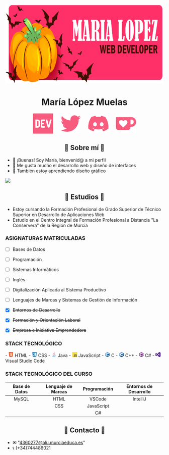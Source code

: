 <p align="center">
    <img src="https://github.com/Benethert/Benethert/blob/pics/portada.png" height=250>
    <p>
</p>

<h1 align="center">María López Muelas</h1>

<p align="center"> 
<img src=https://github.com/Benethert/Benethert/blob/pics/DEV.png hspace="10"> <img src=https://github.com/Benethert/Benethert/blob/pics/TW.png hspace="10"> <img src=https://github.com/Benethert/Benethert/blob/pics/DC.png hspace="10"> <img src=https://github.com/Benethert/Benethert/blob/pics/COF.png hspace="10"> 
</p>

<!--- *** 

<details>
    <br>
    <summary align="center"> 🎃 Sobre mí 🎃</summary>
    ¡Hola!
</details> --->

<h2 align="center">🎃 Sobre mí 🎃</h2> 

- 🌷 ¡Buenas! Soy María, bienvenid@ a mi perfil
- 👻 Me gusta mucho el desarrollo web y diseño de interfaces
- 🌱 También estoy aprendiendo diseño gráfico

<img src="https://media2.giphy.com/media/QssGEmpkyEOhBCb7e1/giphy.gif?cid=ecf05e47a0n3gi1bfqntqmob8g9aid1oyj2wr3ds3mg700bl&rid=giphy.gif" height=20>

<h2 align="center">🎃 Estudios 🎃</h2>

- Estoy cursando la Formación Profesional de Grado Superior de Técnico Superior en Desarrollo de Aplicaciones Web
- Estudio en el Centro Integral de Formación Profesional a Distancia "La Conservera" de la Región de Murcia

<h3> ASIGNATURAS MATRICULADAS </h3>

- [ ] Bases de Datos
- [ ] Programación
- [ ] Sistemas Informáticos
- [ ] Inglés
- [ ] Digitalización Aplicada al Sistema Productivo
- [ ] Lenguajes de Marcas y Sistemas de Gestión de Información
- [x] ~~Entornos de Desarrollo~~
- [x] ~~Formación y Orientación Laboral~~
- [x] ~~Empresa e Iniciativa Emprendedora~~ 


<h3> STACK TECNOLÓGICO </h3>
- <img src="https://raw.githubusercontent.com/devicons/devicon/master/icons/html5/html5-original.svg" alt="HTML" width="16" height="16"> HTML
- <img src="https://raw.githubusercontent.com/devicons/devicon/master/icons/css3/css3-original.svg" alt="CSS" width="16" height="16"> CSS
- <img src="https://raw.githubusercontent.com/devicons/devicon/master/icons/java/java-original.svg" alt="Java" width="16" height="16"> Java
- <img src="https://raw.githubusercontent.com/devicons/devicon/master/icons/javascript/javascript-original.svg" alt="JavaScript" width="16" height="16"> JavaScript
- <img src="https://raw.githubusercontent.com/devicons/devicon/master/icons/c/c-original.svg" alt="C" width="16" height="16"> C
- <img src="https://raw.githubusercontent.com/devicons/devicon/master/icons/cplusplus/cplusplus-original.svg" alt="C++" width="16" height="16"> C++
- <img src="https://raw.githubusercontent.com/devicons/devicon/master/icons/csharp/csharp-original.svg" alt="C#" width="16" height="16"> C#
- <img src="https://raw.githubusercontent.com/devicons/devicon/master/icons/visualstudio/visualstudio-plain.svg" alt="Visual Studio Code" width="16" height="16"> Visual Studio Code

<h3> STACK TECNOLÓGICO DEL CURSO </h3>

| Base de Datos | Lenguaje de Marcas | Programación | Entornos de Desarrollo |
|:-------------:|:-------------------:|:------------:|:----------------------:|
| MySQL         | HTML                | VSCode       | IntelliJ               |
|               | CSS                 | JavaScript   |                        |
|               |                     | C#           |                        |

<h2 align="center">🎃 Contacto 🎃</h2> 

- ✉ "4360277@alu.murciaeduca.es"
- 📞 (+34)744486021

<!---
Benethert/Benethert is a ✨ special ✨ repository because its `README.md` (this file) appears on your GitHub profile.
You can click the Preview link to take a look at your changes.
--->
